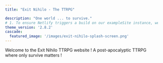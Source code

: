 ```yaml
---
title: "Exit Nihilo - The TTRPG"

description: "One world ... to survive."
# 1. To ensure Netlify triggers a build on our exampleSite instance, we need to change a file in the exampleSite directory.
theme_version: '2.8.2'
cascade:
  featured_image: '/images/exit-nihilo-splash-screen.png'
---
```

Welcome to the Exit Nihilo TTRPG website ! A post-apocalyptic TTRPG where only survive matters !
